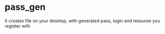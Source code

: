 # pass_gen
It creates file on your desktop, with generated pass, login and resourse you register with
